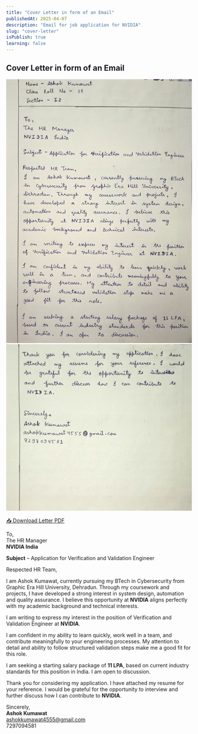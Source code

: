 ```yaml
---
title: "Cover Letter in form of an Email"
publishedAt: 2025-04-07
description: "Email for job application for NVIDIA"
slug: "cover-letter"
isPublish: true
learning: false
---
```


## Cover Letter in form of an Email

<div className= "view-files">

![Image 1](https://raw.githubusercontent.com/ashokkmt/ashokkumawat/refs/heads/main/public/letter1.jpg)
![Image 1](https://raw.githubusercontent.com/ashokkmt/ashokkumawat/refs/heads/main/public/letter2.jpg)

</div>

<div class="flex justify-center mt-3">
  <a href="/letter1.pdf" download class="download-btn">
    📥 Download Letter PDF
  </a>
</div>


To,  
The HR Manager  
**NVIDIA India**  

**Subject** – Application for Verification and Validation Engineer  

Respected HR Team,

I am Ashok Kumawat, currently pursuing my BTech in Cybersecurity from Graphic Era Hill University, Dehradun. Through my coursework and projects, I have developed a strong interest in system design, automation and quality assurance. I believe this opportunity at **NVIDIA** aligns perfectly with my academic background and technical interests.

I am writing to express my interest in the position of Verification and Validation Engineer at **NVIDIA**.

I am confident in my ability to learn quickly, work well in a team, and contribute meaningfully to your engineering processes. My attention to detail and ability to follow structured validation steps make me a good fit for this role.

I am seeking a starting salary package of **11 LPA**, based on current industry standards for this position in India. I am open to discussion.


Thank you for considering my application. I have attached my resume for your reference. I would be grateful for the opportunity to interview and further discuss how I can contribute to **NVIDIA**.

Sincerely,  
**Ashok Kumawat**  
ashokkumawat4555@gmail.com  
7297094581
